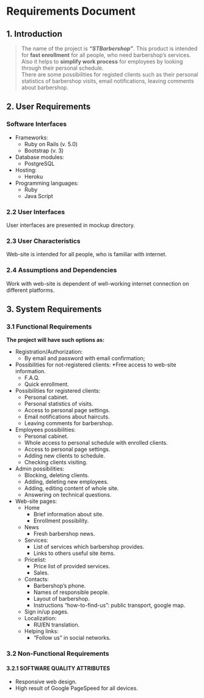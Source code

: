 # **Requirements Document** 
## 1. Introduction  

>The name of the project is _**“STBarbershop”**_. This product is intended for **fast enrollment** for all people, who need barbershop’s services. Also it helps to **simplify work process** for employees by looking through their personal schedule.  
>There are some possibilities for registed clients such as their personal statistics of barbershop visits, email notifications, leaving comments about barbershop.

## 2. User Requirements
### Software Interfaces  
* Frameworks:
	* Ruby on Rails (v. 5.0)
	* Bootstrap (v. 3)
* Database modules:
	* PostgreSQL
* Hosting:
	* Heroku
* Programming languages: 
	* Ruby
	* Java Script
	
### 2.2 User Interfaces
User interfaces are presented in mockup directory.
### 2.3 User Characteristics
Web-site is intended for all people, who is familiar with internet.  
### 2.4 Assumptions and Dependencies
Work with web-site is dependent of well-working internet connection on different platforms.

## 3. System Requirements
### 3.1 Functional Requirements
__The project will have such options as:__  
* Registration/Authorization:
	* By email and password with email confirmation;
* Possibilities for not-registered clients:
	*Free access to web-site information.
	* F.A.Q.
	* Quick enrollment.
* Possibilities for registered clients:
	* Personal cabinet.
	* Personal statistics of visits.
	* Access to personal page settings.
	* Email notifications about haircuts.
	* Leaving comments for barbershop.
* Employees possibilities:
	* Personal cabinet.
	* Whole access to personal schedule with enrolled clients.
	* Access to personal page settings.
	* Adding new clients to schedule.
	* Checking clients visiting.
* Admin possibilities:
	* Blocking, deleting clients.
	* Adding, deleting new employees.
	* Adding, editing content of whole site.
	* Answering on technical questions.
* Web-site pages:
	* Home
		* Brief information about site.
		* Enrollment possibility.
	* News
		- Fresh barbershop news.
	* Services:
		* List of services which barbershop provides.
		* Links to others useful site items.
	* Pricelist:
		* Price list of provided services.
		* Sales.
	* Contacts:
		* Barbershop’s phone.
		* Names of responsible people.
		* Layout of barbershop.
		* Instructions “how-to-find-us”: public transport, google map.
	* Sign in/up pages.
	* Localization: 
		* RU/EN translation.
	* Helping links:
		*  “Follow us” in social networks.  
		
### 3.2 Non-Functional Requirements
#### 3.2.1 SOFTWARE QUALITY ATTRIBUTES
* Responsive web design.
* High result of Google PageSpeed for all devices.

